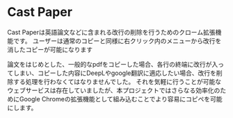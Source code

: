 # Cast Paper
Cast Paperは英語論文などに含まれる改行の削除を行うためのクローム拡張機能です。
ユーザーは通常のコピーと同様に右クリック内のメニューから改行を消したコピーが可能になります

論文をはじめとした、一般的なpdfをコピーした場合、各行の終端に改行が入ってしまい、コピーした内容にDeepLやgoogle翻訳に適応したい場合、改行を削除する処理を行わなくてはなりませんでした。
それを気軽に行うことが可能なウェブサービスは存在していましたが、本プロジェクトではさらなる効率化のためにGoogle Chromeの拡張機能として組み込むことでより容易にコピペを可能にします。